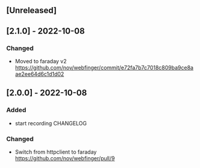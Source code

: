 ## [Unreleased]

## [2.1.0] - 2022-10-08

### Changed

- Moved to faraday v2 https://github.com/nov/webfinger/commit/e72fa7b7c7018c809ba9ce8aae2ee64d6c1d1d02

## [2.0.0] - 2022-10-08

### Added

- start recording CHANGELOG

### Changed

- Switch from httpclient to faraday https://github.com/nov/webfinger/pull/9